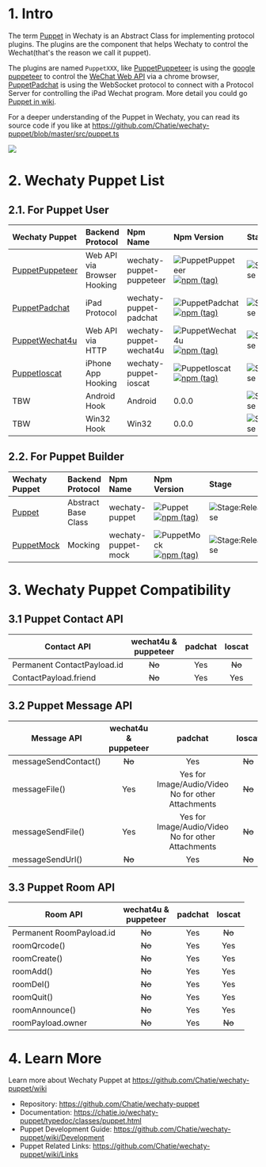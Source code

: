 # 1. Intro

The term [Puppet](https://github.com/Chatie/wechaty/wiki/Puppet) in Wechaty is an Abstract Class for implementing protocol plugins. The plugins are the component that helps Wechaty to control the Wechat(that's the reason we call it puppet).

The plugins are named `PuppetXXX`, like [PuppetPuppeteer](https://github.com/Chatie/wechaty-puppet-puppeteer) is using the [google puppeteer](https://github.com/GoogleChrome/puppeteer) to control the [WeChat Web API](https://wx.qq.com) via a chrome browser, [PuppetPadchat](https://github.com/lijiarui/wechaty-puppet-padchat) is using the WebSocket protocol to connect with a Protocol Server for controlling the iPad Wechat program. More detail you could go [Puppet in wiki](https://github.com/Chatie/wechaty-puppet/wiki).

For a deeper understanding of the Puppet in Wechaty, you can read its source code if you like at <https://github.com/Chatie/wechaty-puppet/blob/master/src/puppet.ts>

![](https://github.com/Chatie/wechaty/wiki/image/abstract-info.png)

# 2. Wechaty Puppet List

## 2.1. For Puppet User

| Wechaty Puppet                                                         | Backend Protocol            | Npm Name                 | Npm Version                                                               | Stage   |
| :----------------------------------------------------------------------| :---------------------------| :------------------------| :-------------------------------------------------------------------------| :-------|
| [PuppetPuppeteer](https://github.com/Chatie/wechaty-puppet-puppeteer)  | Web API via Browser Hooking | wechaty-puppet-puppeteer | ![PuppetPuppeteer](https://badge.fury.io/js/wechaty-puppet-puppeteer.svg)<br />[![npm (tag)](https://img.shields.io/npm/v/wechaty-puppet-puppeteer/next.svg)](https://www.npmjs.com/package/wechaty-puppet-puppeteer?activeTab=versions) | ![Stage:Release](https://img.shields.io/badge/Stage-Release-green.svg)  |
| [PuppetPadchat](https://github.com/lijiarui/wechaty-puppet-padchat)    | iPad Protocol               | wechaty-puppet-padchat   | ![PuppetPadchat](https://badge.fury.io/js/wechaty-puppet-padchat.svg) <br /> [![npm (tag)](https://img.shields.io/npm/v/wechaty-puppet-padchat/next.svg)](https://www.npmjs.com/package/wechaty-puppet-padchat?activeTab=versions)    | ![Stage:Release](https://img.shields.io/badge/Stage-Release-green.svg)    |
| [PuppetWechat4u](https://github.com/Chatie/wechaty-puppet-wechat4u)    | Web API via HTTP            | wechaty-puppet-wechat4u  | ![PuppetWechat4u](https://badge.fury.io/js/wechaty-puppet-wechat4u.svg) <br /> [![npm (tag)](https://img.shields.io/npm/v/wechaty-puppet-wechat4u/next.svg)](https://www.npmjs.com/package/wechaty-puppet-wechat4u?activeTab=versions)  | ![Stage:Release](https://img.shields.io/badge/Stage-Alpha-red.svg)      |
| [PuppetIoscat](https://github.com/linyimin-bupt/wechaty-puppet-ioscat) | iPhone App Hooking          | wechaty-puppet-ioscat    | ![PuppetIoscat](https://badge.fury.io/js/wechaty-puppet-ioscat.svg) <br /> [![npm (tag)](https://img.shields.io/npm/v/wechaty-puppet-ioscat/next.svg)](https://www.npmjs.com/package/wechaty-puppet-ioscat?activeTab=versions)      | ![Stage:Release](https://img.shields.io/badge/Stage-Alpha-red.svg)      |
| TBW                                                                    | Android Hook                | Android                  | 0.0.0                                                                     | ![Stage:Release](https://img.shields.io/badge/Stage-Plan-lightgrey.svg) |
| TBW                                                                    | Win32 Hook                  | Win32                    | 0.0.0                                                                     | ![Stage:Release](https://img.shields.io/badge/Stage-Plan-lightgrey.svg) |

## 2.2. For Puppet Builder

| Wechaty Puppet                                              | Backend Protocol    | Npm Name            |  Npm Version                                                    | Stage   |
| :-----------------------------------------------------------| :-------------------| :-------------------| :---------------------------------------------------------------| :-------|
| [Puppet](https://github.com/Chatie/wechaty-puppet)          | Abstract Base Class | wechaty-puppet      | ![Puppet](https://badge.fury.io/js/wechaty-puppet.svg) <br /> [![npm (tag)](https://img.shields.io/npm/v/wechaty-puppet/next.svg)](https://www.npmjs.com/package/wechaty-puppet?activeTab=versions)         | ![Stage:Release](https://img.shields.io/badge/Stage-Release-green.svg) |
| [PuppetMock](https://github.com/Chatie/wechaty-puppet-mock) | Mocking             | wechaty-puppet-mock | ![PuppetMock](https://badge.fury.io/js/wechaty-puppet-mock.svg) <br /> [![npm (tag)](https://img.shields.io/npm/v/wechaty-puppet-mock/next.svg)](https://www.npmjs.com/package/wechaty-puppet-mock?activeTab=versions)| ![Stage:Release](https://img.shields.io/badge/Stage-Release-green.svg) |


# 3. Wechaty Puppet Compatibility

## 3.1 Puppet Contact API

| Contact API | wechat4u &<br />puppeteer | padchat | Ioscat
| --- | :---: | :---: | :---: |
| Permanent ContactPayload.id  | ~~No~~ | Yes | ~~No~~
| ContactPayload.friend | ~~No~~ | Yes | Yes

## 3.2 Puppet Message API

| Message API | wechat4u &<br />puppeteer | padchat | Ioscat
| --- | :---: | :---: | :---: |
| messageSendContact() | ~~No~~ | Yes | ~~No~~
| messageFile() | Yes | Yes for Image/Audio/Video<br />No for other Attachments | ~~No~~
| messageSendFile() | Yes | Yes for Image/Audio/Video<br />No for other Attachments | ~~No~~ |
| messageSendUrl() | ~~No~~ | Yes | ~~No~~ |

## 3.3 Puppet Room API

| Room API | wechat4u &<br />puppeteer | padchat | Ioscat
| --- | :---: | :---: | :---: |
| Permanent RoomPayload.id | ~~No~~ | Yes | ~~No~~
| roomQrcode() | ~~No~~ | Yes | Yes
| roomCreate() | ~~No~~ | Yes | Yes
| roomAdd() | ~~No~~ | Yes | Yes
| roomDel() | ~~No~~ | Yes | Yes
| roomQuit() | ~~No~~ | Yes | Yes
| roomAnnounce() | ~~No~~ | Yes | Yes
| roomPayload.owner | ~~No~~ | Yes | ~~No~~

# 4. Learn More

Learn more about Wechaty Puppet at <https://github.com/Chatie/wechaty-puppet/wiki>
- Repository: https://github.com/Chatie/wechaty-puppet
- Documentation: https://chatie.io/wechaty-puppet/typedoc/classes/puppet.html
- Puppet Development Guide: https://github.com/Chatie/wechaty-puppet/wiki/Development
- Puppet Related Links: https://github.com/Chatie/wechaty-puppet/wiki/Links
